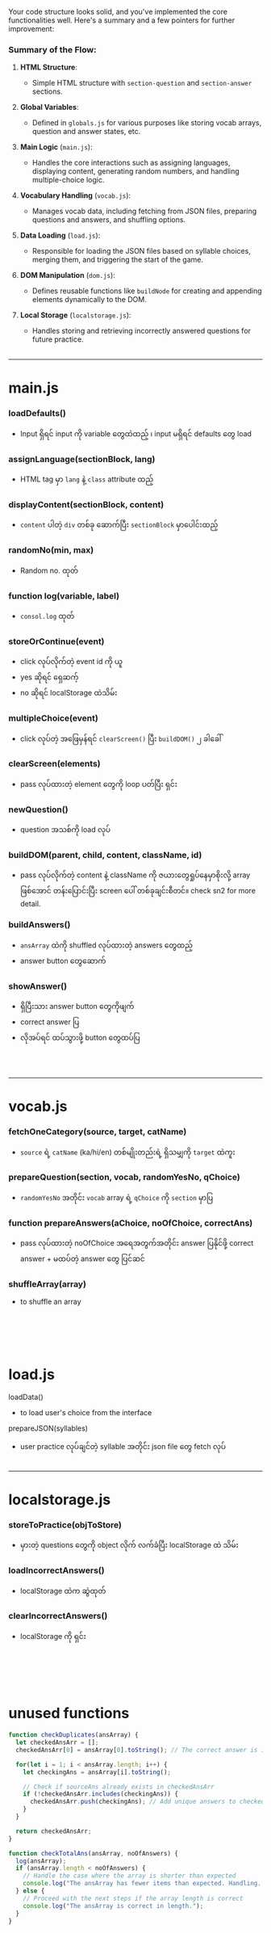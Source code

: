 Your code structure looks solid, and you've implemented the core functionalities well. Here's a summary and a few pointers for further improvement:

### Summary of the Flow:
1. **HTML Structure**:
   - Simple HTML structure with `section-question` and `section-answer` sections.
   
2. **Global Variables**:
   - Defined in `globals.js` for various purposes like storing vocab arrays, question and answer states, etc.

3. **Main Logic** (`main.js`):
   - Handles the core interactions such as assigning languages, displaying content, generating random numbers, and handling multiple-choice logic.
   
4. **Vocabulary Handling** (`vocab.js`):
   - Manages vocab data, including fetching from JSON files, preparing questions and answers, and shuffling options.

5. **Data Loading** (`load.js`):
   - Responsible for loading the JSON files based on syllable choices, merging them, and triggering the start of the game.

6. **DOM Manipulation** (`dom.js`):
   - Defines reusable functions like `buildNode` for creating and appending elements dynamically to the DOM.

7. **Local Storage** (`localstorage.js`):
   - Handles storing and retrieving incorrectly answered questions for future practice.
<br><br>
---
# main.js
### loadDefaults()
- Input ရှိရင် input ကို variable တွေထဲထည့် ၊ input မရှိရင် defaults တွေ load

### assignLanguage(sectionBlock, lang)
- HTML tag မှာ `lang` နဲ့ `class` attribute ထည့်

### displayContent(sectionBlock, content)
- `content` ပါတဲ့ `div` တစ်ခု ဆောက်ပြီး `sectionBlock` မှာပေါင်းထည့်

### randomNo(min, max)
- Random no. ထုတ်

### function log(variable, label)
- `consol.log` ထုတ်

### storeOrContinue(event)
- click လုပ်လိုက်တဲ့ event id ကို ယူ
- yes ဆိုရင် ရှေဆက့်
- no ဆိုရင် localStorage ထဲသိမ်း

### multipleChoice(event)
- click လုပ်တဲ့ အဖြေမှန်ရင် `clearScreen()` ပြီး `buildDOM()` ၂ ခါခေါ်

### clearScreen(elements)
- pass လုပ်ထားတဲ့ element တွေကို loop ပတ်ပြီး ရှင်း

### newQuestion()
- question အသစ်ကို load လုပ်

### buildDOM(parent, child, content, className, id)
- pass လုပ်လိုက်တဲ့ content နဲ့ className ကို ဇယားတွေရှုပ်နေမှာစိုးလို့ array ဖြစ်အောင် တန်းပြောင်းပြီး screen ပေါ် တစ်ခုချင်းစီတင်။  check sn2 for more detail.

### buildAnswers() 
- `ansArray` ထဲကို shuffled လုပ်ထားတဲ့ answers တွေထည့်
- answer button တွေဆောက်

### showAnswer() 
- ရှိပြီးသား answer button တွေကိုဖျက်
- correct answer ပြ
- လိုအပ်ရင် ထပ်သွားဖို့ button တွေထပ်ပြ

<br><br>

---------

# vocab.js
### fetchOneCategory(source, target, catName)
- `source` ရဲ့ `catName` (ka/hi/en) တစ်မျိုးတည်းရဲ့ ရှိသမျှကို `target` ထဲကူး

### prepareQuestion(section, vocab, randomYesNo, qChoice)
- `randomYesNo` အတိုင်း `vocab` array ရဲ့ `qChoice` ကို `section` မှာပြ

### function prepareAnswers(aChoice, noOfChoice, correctAns)
- pass လုပ်ထားတဲ့ noOfChoice အရေအတွက်အတိုင်း answer ပြနိုင်ဖို့ correct answer + မထပ်တဲ့ answer တွေ ပြင်ဆင်

### shuffleArray(array)
- to shuffle an array

<br><br>
---

# load.js
loadData()
- to load user's choice from the interface

prepareJSON(syllables)
- user practice လုပ်ချင်တဲ့ syllable အတိုင်း json file တွေ fetch လုပ်
<br><br>
---

# localstorage.js
### storeToPractice(objToStore)
- မှားတဲ့ questions တွေကို object လိုက် လက်ခံပြီး localStorage ထဲ သိမ်း

### loadIncorrectAnswers()
- localStorage ထဲက ဆွဲထုတ်

### clearIncorrectAnswers()
- localStorage ကို ရှင်း

<br><br>
----------
# unused functions
```javascript
function checkDuplicates(ansArray) {
  let checkedAnsArr = [];
  checkedAnsArr[0] = ansArray[0].toString(); // The correct answer is intact.

  for(let i = 1; i < ansArray.length; i++) {
    let checkingAns = ansArray[i].toString();

    // Check if sourceAns already exists in checkedAnsArr
    if (!checkedAnsArr.includes(checkingAns)) {
      checkedAnsArr.push(checkingAns); // Add unique answers to checkedAnsArr
    } 
  }

  return checkedAnsArr;
}

function checkTotalAns(ansArray, noOfAnswers) {
  log(ansArray);
  if (ansArray.length < noOfAnswers) {
    // Handle the case where the array is shorter than expected
    console.log("The ansArray has fewer items than expected. Handling...");
  } else {
    // Proceed with the next steps if the array length is correct
    console.log("The ansArray is correct in length.");
  }
}

